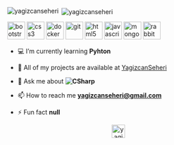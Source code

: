 
</p><p><img align="left" src="https://github-readme-stats.vercel.app/api/top-langs/?username=yagizcanseheri&layout=compact&hide=html" alt="yagizcanseheri" /></p>

<p>&nbsp;<img align="center" src="https://github-readme-stats.vercel.app/api?username=yagizcanseheri&show_icons=true" alt="yagizcanseheri" /></p>


<p align="left"><img src="https://devicons.github.io/devicon/devicon.git/icons/bootstrap/bootstrap-plain.svg" alt="bootstrap" width="40" height="40"/> <img src="https://devicons.github.io/devicon/devicon.git/icons/css3/css3-original-wordmark.svg" alt="css3" width="40" height="40"/> <img src="https://devicons.github.io/devicon/devicon.git/icons/docker/docker-original-wordmark.svg" alt="docker" width="40" height="40"/> <img src="https://www.vectorlogo.zone/logos/git-scm/git-scm-icon.svg" alt="git" width="40" height="40"/> <img src="https://devicons.github.io/devicon/devicon.git/icons/html5/html5-original-wordmark.svg" alt="html5" width="40" height="40"/> <img src="https://devicons.github.io/devicon/devicon.git/icons/javascript/javascript-original.svg" alt="javascript" width="40" height="40"/> <img src="https://devicons.github.io/devicon/devicon.git/icons/mongodb/mongodb-original-wordmark.svg" alt="mongodb" width="40" height="40"/> <img src="https://www.vectorlogo.zone/logos/rabbitmq/rabbitmq-icon.svg" alt="rabbitMQ" width="40" height="40"/>







- 💻 I’m currently learning **Pyhton**

- 👨‍ All of my projects are available at [YagizcanSeheri](https://github.com/YagizcanSeheri?tab=repositories)

- 💬 Ask me about **![CSharp](https://img.shields.io/badge/-C%23-239120?style=flat&logo=c%20sharp&logoColor=fff)**

- 📫 How to reach me **yagizcanseheri@gmail.com**

- ⚡ Fun fact **null**


<p align="center">
<a href="https://www.linkedin.com/in/yagizcanseheri/" target="blank"><img align="center" src="https://cdn.jsdelivr.net/npm/simple-icons@3.0.1/icons/linkedin.svg" alt="yagizcanseheri" height="30" width="30" /></a>
</p>

<!--
**YagizcanSeheri/yagizcanseheri** is a ✨ _special_ ✨ repository because its `README.md` (this file) appears on your GitHub profile.




